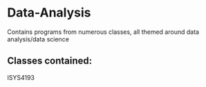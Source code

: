 # Data-Analysis
Contains programs from numerous classes, all themed around data analysis/data science

## Classes contained:
ISYS4193
